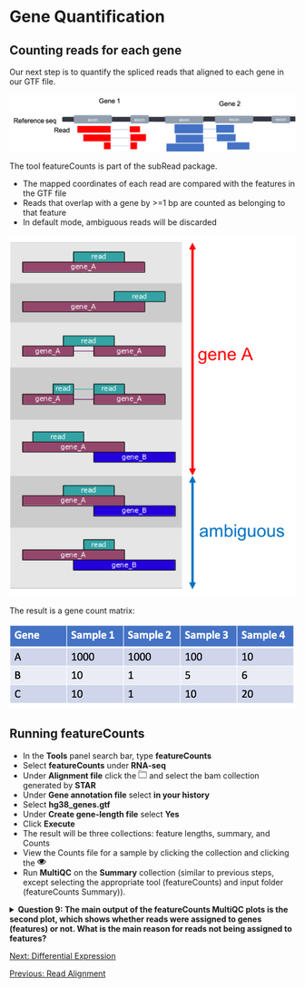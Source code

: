 # Gene Quantification

## Counting reads for each gene
Our next step is to quantify the spliced reads that aligned to each gene in our GTF file.

<img src="../img/featurecounts_0.png" width="700">


The tool featureCounts is part of the subRead package.
- The mapped coordinates of each read are compared with the features in the GTF file
- Reads that overlap with a gene by >=1 bp are counted as belonging to that feature 
- In default mode, ambiguous reads will be discarded


<img src="../img/featurecounts_1.png" width="700">

The result is a gene count matrix:

<img src="../img/featurecounts_2.png" width="700">


## Running featureCounts
- In the **Tools** panel search bar, type **featureCounts**
- Select **featureCounts** under **RNA-seq**
- Under **Alignment file** click the <img src="../img/download.png" width="15"> and select the bam collection generated by **STAR**
- Under **Gene annotation file** select **in your history**
- Select **hg38_genes.gtf**
- Under **Create gene-length file** select **Yes**
- Click **Execute**
- The result will be three collections: feature lengths, summary, and Counts
- View the Counts file for a sample by clicking the collection and clicking the <img src="../img/eye.png" width="15">
- Run **MultiQC** on the **Summary** collection (similar to previous steps, except selecting the appropriate tool (featureCounts) and input folder (featureCounts Summary)).

<details>
<summary><b> Question 9: The main output of the featureCounts MultiQC plots is the second plot, which shows whether reads were assigned to genes (features) or not. What is the main reason for reads not being assigned to features?</b></summary>
<br>
</details>

[Next: Differential Expression](05_Diff_expression.md)

[Previous: Read Alignment](03_Read_alignment.md)
